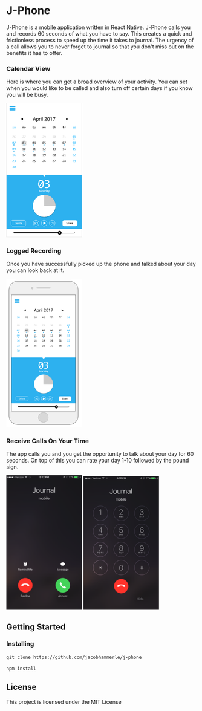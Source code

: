# J-Phone

J-Phone is a mobile application written in React Native. J-Phone calls you and records 60 seconds of what you have to say. This creates a quick and frictionless process to speed up the time it takes to journal. The urgency of a call allows you to never forget to journal so that you don't miss out on the benefits it has to offer.

### Calendar View

Here is where you can get a broad overview of your activity. You can set when you would like to be called and also turn off certain days if you know you will be busy.

<img src="./src/assets/calendarView.png" alt="calendar" width="200">

### Logged Recording

Once you have successfully picked up the phone and talked about your day you can look back at it.

<img src="./src/assets/audioLogView.png" alt="audio" width="200">

### Receive Calls On Your Time 

The app calls you and you get the opportunity to talk about your day for 60 seconds. On top of this you can rate your day 1-10 followed by the pound sign.

<img src="./src/assets/incomingCall.png" alt="incoming call" width="200">
<img src="./src/assets/rateDayKeypad.png" alt="call" width="200">

## Getting Started

### Installing

```
git clone https://github.com/jacobhammerle/j-phone
```

```
npm install
```

## License

This project is licensed under the MIT License